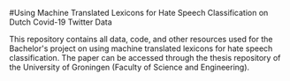#Using Machine Translated Lexicons for Hate Speech Classification on Dutch Covid-19 Twitter Data

This repository contains all data, code, and other resources used for the Bachelor's project on using machine translated lexicons for hate speech classification. The paper can be accessed through the thesis repository of the University of Groningen (Faculty of Science and Engineering).
